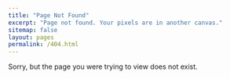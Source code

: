 ```yaml
---
title: "Page Not Found"
excerpt: "Page not found. Your pixels are in another canvas."
sitemap: false
layout: pages
permalink: /404.html
---
```

<!--
 * @Date: 2020-10-14 11:15:31
 * @LastEditTime: 2020-10-14 16:05:14
 * @LastEditors: Li Xiang
 * @Description: 
 * @FilePath: \notlixiang.github.io\_pages\404.md
-->

Sorry, but the page you were trying to view does not exist.
<!-- Sorry, but the page you were trying to view does not exist --- perhaps you can try searching for it below. -->

<!-- <script>
  var GOOG_FIXURL_LANG = 'en';
  var GOOG_FIXURL_SITE = '{{ site.url }}'
</script>
<script src="https://linkhelp.clients.google.com/tbproxy/lh/wm/fixurl.js">
</script> -->

